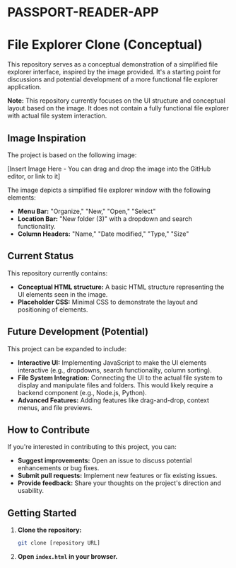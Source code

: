 # PASSPORT-READER-APP
# File Explorer Clone (Conceptual)

This repository serves as a conceptual demonstration of a simplified file explorer interface, inspired by the image provided. It's a starting point for discussions and potential development of a more functional file explorer application.

**Note:** This repository currently focuses on the UI structure and conceptual layout based on the image. It does not contain a fully functional file explorer with actual file system interaction.

## Image Inspiration

The project is based on the following image:

[Insert Image Here - You can drag and drop the image into the GitHub editor, or link to it]

The image depicts a simplified file explorer window with the following elements:

* **Menu Bar:** "Organize," "New," "Open," "Select"
* **Location Bar:** "New folder (3)" with a dropdown and search functionality.
* **Column Headers:** "Name," "Date modified," "Type," "Size"

## Current Status

This repository currently contains:

* **Conceptual HTML structure:** A basic HTML structure representing the UI elements seen in the image.
* **Placeholder CSS:** Minimal CSS to demonstrate the layout and positioning of elements.

## Future Development (Potential)

This project can be expanded to include:

* **Interactive UI:** Implementing JavaScript to make the UI elements interactive (e.g., dropdowns, search functionality, column sorting).
* **File System Integration:** Connecting the UI to the actual file system to display and manipulate files and folders. This would likely require a backend component (e.g., Node.js, Python).
* **Advanced Features:** Adding features like drag-and-drop, context menus, and file previews.

## How to Contribute

If you're interested in contributing to this project, you can:

* **Suggest improvements:** Open an issue to discuss potential enhancements or bug fixes.
* **Submit pull requests:** Implement new features or fix existing issues.
* **Provide feedback:** Share your thoughts on the project's direction and usability.

## Getting Started

1.  **Clone the repository:**
    ```bash
    git clone [repository URL]
    ```
2.  **Open `index.html` in your browser.**

